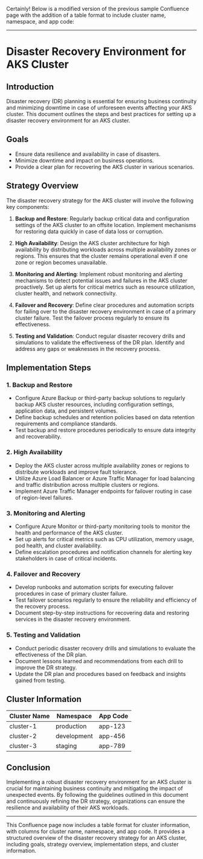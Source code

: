 Certainly! Below is a modified version of the previous sample Confluence page with the addition of a table format to include cluster name, namespace, and app code:

---

# Disaster Recovery Environment for AKS Cluster

## Introduction

Disaster recovery (DR) planning is essential for ensuring business continuity and minimizing downtime in case of unforeseen events affecting your AKS cluster. This document outlines the steps and best practices for setting up a disaster recovery environment for an AKS cluster.

## Goals

- Ensure data resilience and availability in case of disasters.
- Minimize downtime and impact on business operations.
- Provide a clear plan for recovering the AKS cluster in various scenarios.

## Strategy Overview

The disaster recovery strategy for the AKS cluster will involve the following key components:

1. **Backup and Restore**: Regularly backup critical data and configuration settings of the AKS cluster to an offsite location. Implement mechanisms for restoring data quickly in case of data loss or corruption.

2. **High Availability**: Design the AKS cluster architecture for high availability by distributing workloads across multiple availability zones or regions. This ensures that the cluster remains operational even if one zone or region becomes unavailable.

3. **Monitoring and Alerting**: Implement robust monitoring and alerting mechanisms to detect potential issues and failures in the AKS cluster proactively. Set up alerts for critical metrics such as resource utilization, cluster health, and network connectivity.

4. **Failover and Recovery**: Define clear procedures and automation scripts for failing over to the disaster recovery environment in case of a primary cluster failure. Test the failover process regularly to ensure its effectiveness.

5. **Testing and Validation**: Conduct regular disaster recovery drills and simulations to validate the effectiveness of the DR plan. Identify and address any gaps or weaknesses in the recovery process.

## Implementation Steps

### 1. Backup and Restore

- Configure Azure Backup or third-party backup solutions to regularly backup AKS cluster resources, including configuration settings, application data, and persistent volumes.
- Define backup schedules and retention policies based on data retention requirements and compliance standards.
- Test backup and restore procedures periodically to ensure data integrity and recoverability.

### 2. High Availability

- Deploy the AKS cluster across multiple availability zones or regions to distribute workloads and improve fault tolerance.
- Utilize Azure Load Balancer or Azure Traffic Manager for load balancing and traffic distribution across multiple clusters or regions.
- Implement Azure Traffic Manager endpoints for failover routing in case of region-level failures.

### 3. Monitoring and Alerting

- Configure Azure Monitor or third-party monitoring tools to monitor the health and performance of the AKS cluster.
- Set up alerts for critical metrics such as CPU utilization, memory usage, pod health, and cluster availability.
- Define escalation procedures and notification channels for alerting key stakeholders in case of critical incidents.

### 4. Failover and Recovery

- Develop runbooks and automation scripts for executing failover procedures in case of primary cluster failure.
- Test failover scenarios regularly to ensure the reliability and efficiency of the recovery process.
- Document step-by-step instructions for recovering data and restoring services in the disaster recovery environment.

### 5. Testing and Validation

- Conduct periodic disaster recovery drills and simulations to evaluate the effectiveness of the DR plan.
- Document lessons learned and recommendations from each drill to improve the DR strategy.
- Update the DR plan and procedures based on feedback and insights gained from testing.

## Cluster Information

| Cluster Name | Namespace    | App Code   |
|--------------|--------------|------------|
| cluster-1    | production   | app-123    |
| cluster-2    | development  | app-456    |
| cluster-3    | staging      | app-789    |

## Conclusion

Implementing a robust disaster recovery environment for an AKS cluster is crucial for maintaining business continuity and mitigating the impact of unexpected events. By following the guidelines outlined in this document and continuously refining the DR strategy, organizations can ensure the resilience and availability of their AKS workloads.

---

This Confluence page now includes a table format for cluster information, with columns for cluster name, namespace, and app code. It provides a structured overview of the disaster recovery strategy for an AKS cluster, including goals, strategy overview, implementation steps, and cluster information.
